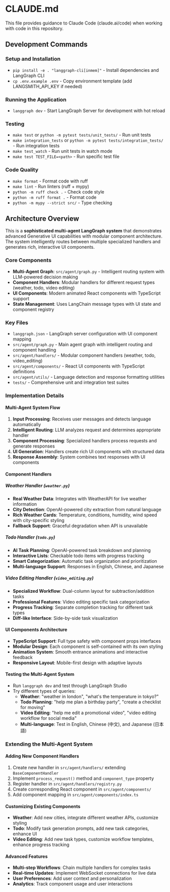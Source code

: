 # CLAUDE.md

This file provides guidance to Claude Code (claude.ai/code) when working with code in this repository.

## Development Commands

### Setup and Installation
- `pip install -e . "langgraph-cli[inmem]"` - Install dependencies and LangGraph CLI
- `cp .env.example .env` - Copy environment template (add LANGSMITH_API_KEY if needed)

### Running the Application
- `langgraph dev` - Start LangGraph Server for development with hot reload

### Testing
- `make test` or `python -m pytest tests/unit_tests/` - Run unit tests
- `make integration_tests` or `python -m pytest tests/integration_tests/` - Run integration tests
- `make test_watch` - Run unit tests in watch mode
- `make test TEST_FILE=<path>` - Run specific test file

### Code Quality
- `make format` - Format code with ruff
- `make lint` - Run linters (ruff + mypy)
- `python -m ruff check .` - Check code style
- `python -m ruff format .` - Format code
- `python -m mypy --strict src/` - Type checking

## Architecture Overview

This is a **sophisticated multi-agent LangGraph system** that demonstrates advanced Generative UI capabilities with modular component architecture. The system intelligently routes between multiple specialized handlers and generates rich, interactive UI components.

### Core Components
- **Multi-Agent Graph**: `src/agent/graph.py` - Intelligent routing system with LLM-powered decision making
- **Component Handlers**: Modular handlers for different request types (weather, todo, video editing)
- **UI Components**: Modern animated React components with TypeScript support
- **State Management**: Uses LangChain message types with UI state and component registry

### Key Files
- `langgraph.json` - LangGraph server configuration with UI component mapping
- `src/agent/graph.py` - Main agent graph with intelligent routing and component handling
- `src/agent/handlers/` - Modular component handlers (weather, todo, video_editing)
- `src/agent/components/` - React UI components with TypeScript definitions
- `src/agent/utils/` - Language detection and response formatting utilities
- `tests/` - Comprehensive unit and integration test suites

### Implementation Details

#### Multi-Agent System Flow
1. **Input Processing**: Receives user messages and detects language automatically
2. **Intelligent Routing**: LLM analyzes request and determines appropriate handler
3. **Component Processing**: Specialized handlers process requests and generate responses
4. **UI Generation**: Handlers create rich UI components with structured data
5. **Response Assembly**: System combines text responses with UI components

#### Component Handlers

##### Weather Handler (`weather.py`)
- **Real Weather Data**: Integrates with WeatherAPI for live weather information
- **City Detection**: OpenAI-powered city extraction from natural language
- **Rich Weather Cards**: Temperature, conditions, humidity, wind speed with city-specific styling
- **Fallback Support**: Graceful degradation when API is unavailable

##### Todo Handler (`todo.py`)
- **AI Task Planning**: OpenAI-powered task breakdown and planning
- **Interactive Lists**: Checkable todo items with progress tracking
- **Smart Categorization**: Automatic task organization and prioritization
- **Multi-language Support**: Responses in English, Chinese, and Japanese

##### Video Editing Handler (`video_editing.py`)
- **Specialized Workflow**: Dual-column layout for subtraction/addition tasks
- **Professional Features**: Video editing specific task categorization
- **Progress Tracking**: Separate completion tracking for different task types
- **Diff-like Interface**: Side-by-side task visualization

#### UI Components Architecture
- **TypeScript Support**: Full type safety with component props interfaces
- **Modular Design**: Each component is self-contained with its own styling
- **Animation System**: Smooth entrance animations and interactive feedback
- **Responsive Layout**: Mobile-first design with adaptive layouts

#### Testing the Multi-Agent System
- Run `langgraph dev` and test through LangGraph Studio
- Try different types of queries:
  - **Weather**: "weather in london", "what's the temperature in tokyo?"
  - **Todo Planning**: "help me plan a birthday party", "create a checklist for moving"
  - **Video Editing**: "help me edit a promotional video", "video editing workflow for social media"
  - **Multi-language**: Test in English, Chinese (中文), and Japanese (日本語)

### Extending the Multi-Agent System

#### Adding New Component Handlers
1. Create new handler in `src/agent/handlers/` extending `BaseComponentHandler`
2. Implement `process_request()` method and `component_type` property
3. Register handler in `src/agent/handlers/registry.py`
4. Create corresponding React component in `src/agent/components/`
5. Add component mapping in `src/agent/components/index.ts`

#### Customizing Existing Components
- **Weather**: Add new cities, integrate different weather APIs, customize styling
- **Todo**: Modify task generation prompts, add new task categories, enhance UI
- **Video Editing**: Add new task types, customize workflow templates, enhance progress tracking

#### Advanced Features
- **Multi-step Workflows**: Chain multiple handlers for complex tasks
- **Real-time Updates**: Implement WebSocket connections for live data
- **User Preferences**: Add user context and personalization
- **Analytics**: Track component usage and user interactions